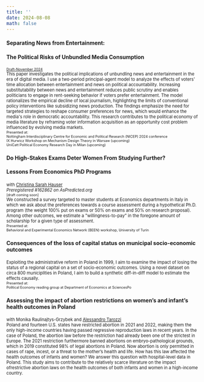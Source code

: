 ```yaml
---
title: ''
date: 2024-08-08
math: false
---
```

#### Separating News from Entertainment:
#### The Political Risks of Unbundled Media Consumption
<span style="font-size:0.65em;">[Draft-November 2024](/workspaces/martakorczak.com/static/uploads/Media_paper_Nov29.pdf)</span> \
<span style="font-size:0.8em;">  This paper investigates the political implications of unbundling news and entertainment in the era of digital media. I use a two-period principal-agent model to analyze the effects of voters' time allocation between entertainment and news on political accountability. Increasing substitutability between news and entertainment reduces public scrutiny and enables politicians to engage in rent-seeking behavior if voters prefer entertainment. The model rationalizes the empirical decline of local journalism, highlighting the limits of conventional policy interventions like subsidizing news production. The findings emphasize the need for targeted strategies to reshape consumer preferences for news, which would enhance the media's role in democratic accountability. This research contributes to the political economy of media literature by reframing voter information acquisition as an opportunity cost problem influenced by evolving media markets.</span> \
<span style="font-size:0.65em;"> Presented at:\
Nottingham Interdisciplinary Centre for Economic and Political Research (NICEP) 2024 conference \
IX Hurwicz Workshop on Mechanism Design Theory in Warsaw (upcoming)\
UniCatt Political Economy Research Day in Milan (upcoming)
</span>

#### Do High-Stakes Exams Deter Women From Studying Further?
#### Lessons From Economics PhD Programs
<span style="font-size:0.8em;"> with [Christina Sarah Hauser](https://sites.google.com/view/christinasarahhauser)\
*Preregistered #162862 on AsPredicted.org*</span> \
<span style="font-size:0.65em;">[draft coming soon]</span> \
<span style="font-size:0.8em;"> We constructed a survey targeted to master students at Economics departments in Italy in which we ask about the preferences towards a course assessment during a hypothetical Ph.D. program (the weight 100% put on exams or 50% on exams and 50% on research proposal). Among other outcomes, we estimate a "willingness-to-pay" in the foregone amount of scholarship for a given type of assessment. </span> \
<span style="font-size:0.65em;"> Presented at:\
Behavioral and Experimental Economics Network (BEEN) workshop, University of Turin </span>

#### Consequences of the loss of capital status on municipal socio-economic outcomes
<span style="font-size:0.8em;">Exploiting the administrative reform in Poland in 1999, I aim to examine the impact of losing the status of a regional capital on a set of socio-economic outcomes. Using a novel dataset on circa 800 municiplities in Poland, I aim to build a synthetic diff-in-diff model to estimate the effects causally. </span> \
<span style="font-size:0.65em;"> Presented at:\
Political Economy reading group at Department of Economics at SciencesPo </span>

#### Assessing the impact of abortion restrictions on women’s and infant’s health outcomes in Poland
<span style="font-size:0.8em;"> with Monika Raulinajtys-Grzybek and [Alessandro Tarozzi](https://sites.google.com/site/alessandrotarozzi/home)\
Poland and fourteen U.S. states have restricted abortion in 2021 and 2022, making them the only high-income countries having passed regressive reproduction laws in recent years. In the case of Poland, the abortion law before the restriction had already been one of the strictest in Europe. The 2021 restriction furthermore banned abortions on embryo-pathological grounds, which in 2019 constituted 98% of legal abortions in Poland. Now abortion is only permitted in cases of rape, incest, or a threat to the mother’s health and life. How has this law affected the health outcomes of infants and women? We answer this question with hospital-level data in Poland. This study aims to contribute to the relatively scarce literature on the impact ofrestrictive abortion laws on the health outcomes of both infants and women in a high-income country. </span>
